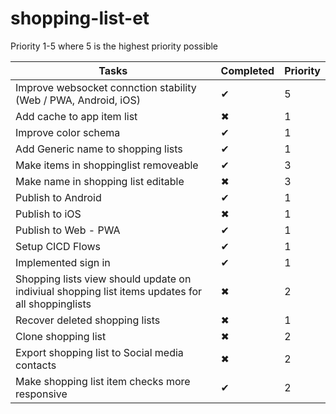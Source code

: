 # shopping-list-et

Priority 1-5 where 5 is the highest priority possible

| Tasks  | Completed | Priority |
| ------------- | ------------- | ------------- |
| Improve websocket connction stability (Web / PWA, Android, iOS)  | &#10004;   |         5          |
| Add cache to app item list  | &#10006;  |         1          |
| Improve color schema              |    &#10004;           |         1          |
| Add Generic name to shopping lists              |      &#10004;         |         1          |
| Make items in shoppinglist removeable              |    &#10004;           |        3         |
| Make name in shopping list editable              |     &#10006;          |        3         |
| Publish to Android              |     &#10004;           |         1          |
| Publish to iOS              |      &#10006;          |         1          |
| Publish to Web - PWA              |    &#10004;           |         1          |
| Setup CICD Flows              |      &#10004;         |         1          |
| Implemented sign in              |      &#10004;         |         1          |
| Shopping lists view should update on indiviual shopping list items updates for all shoppinglists |      &#10006;          |         2          |
| Recover deleted shopping lists |      &#10006;          |         1          |
| Clone shopping list |      &#10006;          |         2          |
| Export shopping list to Social media contacts |      &#10006;          |         2          |
| Make shopping list item checks more responsive |    &#10004;           |         2          |
